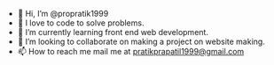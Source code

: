 - 👋 Hi, I’m @propratik1999
- 👀 I love to code to solve problems.
- 🌱 I’m currently learning front end web development.
- 💞️ I’m looking to collaborate on making a project on website making.
- 📫 How to reach me mail me at pratikprapatil1999@gmail.com

<!---
propratik1999/propratik1999 is a ✨ special ✨ repository because its `README.md` (this file) appears on your GitHub profile.
You can click the Preview link to take a look at your changes.
--->
 
 

